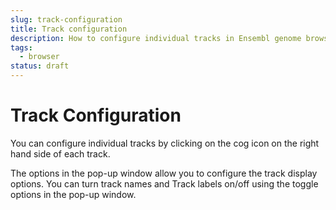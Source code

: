 ```yaml
---
slug: track-configuration
title: Track configuration
description: How to configure individual tracks in Ensembl genome browser
tags:
  - browser
status: draft
---
```


# Track Configuration
You can configure individual tracks by clicking on the cog icon on the right hand side of each track. 

The options in the pop-up window allow you to configure the track display options. You can turn track names and Track labels on/off using the toggle options in the pop-up window.
